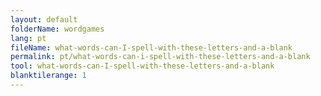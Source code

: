```yaml
---
layout: default
folderName: wordgames
lang: pt
fileName: what-words-can-I-spell-with-these-letters-and-a-blank
permalink: pt/what-words-can-i-spell-with-these-letters-and-a-blank
tool: what-words-can-I-spell-with-these-letters-and-a-blank
blanktilerange: 1
---     
```

